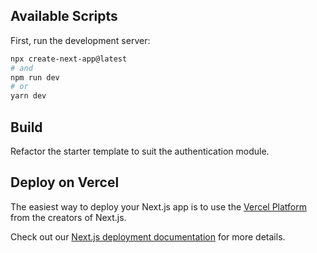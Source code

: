 
## Available Scripts

First, run the development server:

```bash
npx create-next-app@latest
# and
npm run dev
# or
yarn dev
```

## Build

Refactor the starter template to suit the authentication module.



## Deploy on Vercel

The easiest way to deploy your Next.js app is to use the [Vercel Platform](https://vercel.com/new?utm_medium=default-template&filter=next.js&utm_source=create-next-app&utm_campaign=create-next-app-readme) from the creators of Next.js.

Check out our [Next.js deployment documentation](https://nextjs.org/docs/deployment) for more details.
